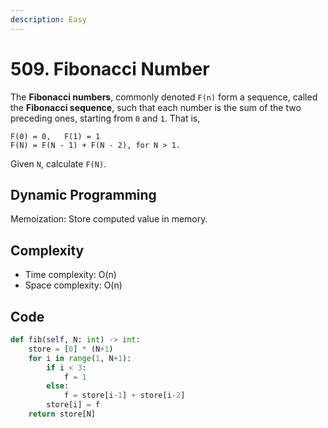 ```yaml
---
description: Easy
---
```


# 509. Fibonacci Number

The **Fibonacci numbers**, commonly denoted `F(n)` form a sequence, called the **Fibonacci sequence**, such that each number is the sum of the two preceding ones, starting from `0` and `1`. That is,

```text
F(0) = 0,   F(1) = 1
F(N) = F(N - 1) + F(N - 2), for N > 1.
```

Given `N`, calculate `F(N)`.

## Dynamic Programming

Memoization: Store computed value in memory. 

## Complexity

* Time complexity: O\(n\)
* Space complexity: O\(n\)

## Code

```python
def fib(self, N: int) -> int:
    store = [0] * (N+1)
    for i in range(1, N+1):
        if i < 3:
            f = 1
        else:
            f = store[i-1] + store[i-2]
        store[i] = f
    return store[N]
```


